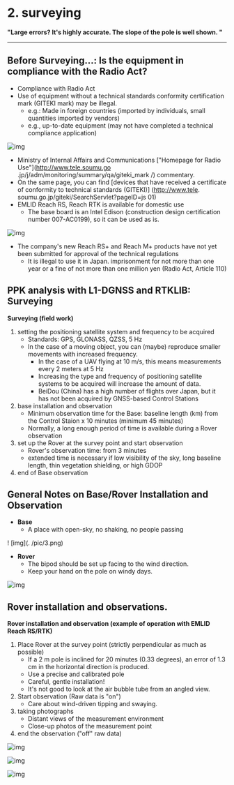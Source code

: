 # 2. surveying

**"Large errors? It's highly accurate. The slope of the pole is well shown. "**

---

## Before Surveying...: **Is the equipment in compliance with the Radio Act**?

- Compliance with Radio Act
- Use of equipment without a technical standards conformity certification mark (GITEKI mark) may be illegal.
  - e.g.: Made in foreign countries (imported by individuals, small quantities imported by vendors)
  - e.g., up-to-date equipment (may not have completed a technical compliance application)

![img](./pic/1.png)

  - Ministry of Internal Affairs and Communications ["Homepage for Radio Use"](http://www.tele.soumu.go .jp/j/adm/monitoring/summary/qa/giteki_mark /) commentary.
- On the same page, you can find [devices that have received a certificate of conformity to technical standards (GITEKI)] (http://www.tele. soumu.go.jp/giteki/SearchServlet?pageID=js 01) 
- EMLID Reach RS, Reach RTK is available for domestic use
  - The base board is an Intel Edison (construction design certification number 007-AC0199), so it can be used as is.

![img](./pic/2.png)

- The company's new Reach RS+ and Reach M+ products have not yet been submitted for approval of the technical regulations
  - It is illegal to use it in Japan. imprisonment for not more than one year or a fine of not more than one million yen (Radio Act, Article 110)

## PPK analysis with L1-DGNSS and RTKLIB: Surveying
**Surveying (field work)**
1. setting the positioning satellite system and frequency to be acquired
    - Standards: GPS, GLONASS, QZSS, 5 Hz
    - In the case of a moving object, you can (maybe) reproduce smaller movements with increased frequency.
      - In the case of a UAV flying at 10 m/s, this means measurements every 2 meters at 5 Hz
      - Increasing the type and frequency of positioning satellite systems to be acquired will increase the amount of data.
      - BeiDou (China) has a high number of flights over Japan, but it has not been acquired by GNSS-based Control Stations
2. base installation and observation
    - Minimum observation time for the Base: baseline length (km) from the Control Staion x 10 minutes (minimum 45 minutes)
    - Normally, a long enough period of time is available during a Rover observation
3. set up the Rover at the survey point and start observation
    - Rover's observation time: from 3 minutes
    - extended time is necessary if low visibility of the sky, long baseline length, thin vegetation shielding, or high GDOP
4. end of Base observation

## General Notes on Base/Rover Installation and Observation
- **Base**
  - A place with open-sky, no shaking, no people passing

! [img](. /pic/3.png)

- **Rover**
    - The bipod should be set up facing to the wind direction.
    - Keep your hand on the pole on windy days.

![img](./pic/4.png)

## Rover installation and observations.
**Rover installation and observation (example of operation with EMLID Reach RS/RTK)**
1. Place Rover at the survey point (strictly perpendicular as much as possible)
    - If a 2 m pole is inclined for 20 minutes (0.33 degrees), an error of 1.3 cm in the horizontal direction is produced.
    - Use a precise and calibrated pole
    - Careful, gentle installation!
    - It's not good to look at the air bubble tube from an angled view.
2. Start observation (Raw data is "on")
    - Care about wind-driven tipping and swaying.
3. taking photographs
    - Distant views of the measurement environment
    - Close-up photos of the measurement point
4. end the observation ("off" raw data)

![img](./pic/5.png)

![img](./pic/6.png)

![img](./pic/7.png)
